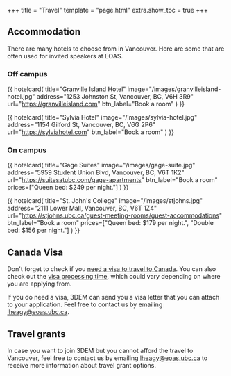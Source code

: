 +++
title = "Travel"
template = "page.html"
extra.show_toc = true
+++

## Accommodation

There are many hotels to choose from in Vancouver. Here are some that are often
used for invited speakers at EOAS.

### Off campus

{{
hotelcard(
    title="Granville Island Hotel"
    image="/images/granvilleisland-hotel.jpg"
    address="1253 Johnston St, Vancouver, BC, V6H 3R9"
    url="https://granvilleisland.com"
    btn_label="Book a room"
)
}}

{{
hotelcard(
    title="Sylvia Hotel"
    image="/images/sylvia-hotel.jpg"
    address="1154 Gilford St, Vancouver, BC, V6G 2P6"
    url="https://sylviahotel.com"
    btn_label="Book a room"
)
}}

### On campus

{{
hotelcard(
    title="Gage Suites"
    image="/images/gage-suite.jpg"
    address="5959 Student Union Blvd, Vancouver, BC, V6T 1K2"
    url="https://suitesatubc.com/gage-apartments"
    btn_label="Book a room"
    prices=["Queen bed: $249 per night."]
)
}}

{{
hotelcard(
    title="St. John's College"
    image="/images/stjohns.jpg"
    address="2111 Lower Mall, Vancouver, BC, V6T 1Z4"
    url="https://stjohns.ubc.ca/guest-meeting-rooms/guest-accommodations"
    btn_label="Book a room"
    prices=["Queen bed: $179 per night.", "Double bed: $156 per night."]
)
}}


## Canada Visa

Don't forget to check if you [need a visa to travel to Canada][canada-visa].
You can also check out the [visa processing time][canada-visa-times], which
could vary depending on where you are applying from.

If you do need a visa, 3DEM can send you a visa letter that you can attach to
your application. Feel free to contact us by emailing
[lheagy@eoas.ubc.ca](mailto:lheagy@eoas.ubc.ca).


## Travel grants

In case you want to join 3DEM but you cannot afford the travel to Vancouver,
feel free to contact us by emailing
[lheagy@eoas.ubc.ca](mailto:lheagy@eoas.ubc.ca) to receive more information
about travel grant options.


[canada-visa]: https://ircc.canada.ca/english/visit/visas.asp
[canada-visa-times]: https://www.canada.ca/en/immigration-refugees-citizenship/services/application/check-processing-times.html
